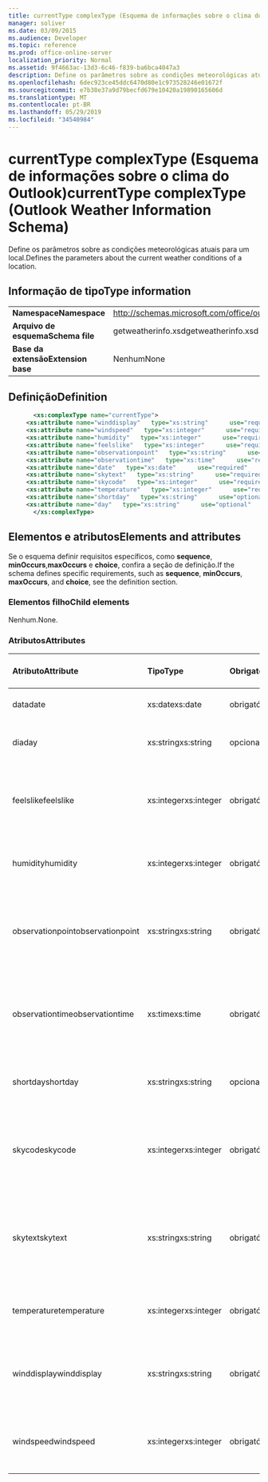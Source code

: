 ```yaml
---
title: currentType complexType (Esquema de informações sobre o clima do Outlook)
manager: soliver
ms.date: 03/09/2015
ms.audience: Developer
ms.topic: reference
ms.prod: office-online-server
localization_priority: Normal
ms.assetid: 9f4663ac-13d3-6c46-f839-ba6bca4047a3
description: Define os parâmetros sobre as condições meteorológicas atuais para um local.
ms.openlocfilehash: 6dec923ce45ddc6470d80e1c973528246e01672f
ms.sourcegitcommit: e7b38e37a9d79becfd679e10420a19890165606d
ms.translationtype: MT
ms.contentlocale: pt-BR
ms.lasthandoff: 05/29/2019
ms.locfileid: "34540984"
---
```

# <a name="currenttype-complextype-outlook-weather-information-schema"></a><span data-ttu-id="974b8-103">currentType complexType (Esquema de informações sobre o clima do Outlook)</span><span class="sxs-lookup"><span data-stu-id="974b8-103">currentType complexType (Outlook Weather Information Schema)</span></span>

<span data-ttu-id="974b8-104">Define os parâmetros sobre as condições meteorológicas atuais para um local.</span><span class="sxs-lookup"><span data-stu-id="974b8-104">Defines the parameters about the current weather conditions of a location.</span></span>
  
## <a name="type-information"></a><span data-ttu-id="974b8-105">Informação de tipo</span><span class="sxs-lookup"><span data-stu-id="974b8-105">Type information</span></span>

|||
|:-----|:-----|
|<span data-ttu-id="974b8-106">**Namespace**</span><span class="sxs-lookup"><span data-stu-id="974b8-106">**Namespace**</span></span> <br/> |http://schemas.microsoft.com/office/outlook/15/getweatherinfo.xsd  <br/> |
|<span data-ttu-id="974b8-107">**Arquivo de esquema**</span><span class="sxs-lookup"><span data-stu-id="974b8-107">**Schema file**</span></span> <br/> |<span data-ttu-id="974b8-108">getweatherinfo.xsd</span><span class="sxs-lookup"><span data-stu-id="974b8-108">getweatherinfo.xsd</span></span>  <br/> |
|<span data-ttu-id="974b8-109">**Base da extensão**</span><span class="sxs-lookup"><span data-stu-id="974b8-109">**Extension base**</span></span> <br/> |<span data-ttu-id="974b8-110">Nenhum</span><span class="sxs-lookup"><span data-stu-id="974b8-110">None</span></span>  <br/> |
   
## <a name="definition"></a><span data-ttu-id="974b8-111">Definição</span><span class="sxs-lookup"><span data-stu-id="974b8-111">Definition</span></span>

```XML
       <xs:complexType name="currentType">
     <xs:attribute name="winddisplay"   type="xs:string"      use="required"     />
     <xs:attribute name="windspeed"   type="xs:integer"      use="required"     />
     <xs:attribute name="humidity"   type="xs:integer"      use="required"     />
     <xs:attribute name="feelslike"   type="xs:integer"      use="required"     />
     <xs:attribute name="observationpoint"   type="xs:string"      use="required"     />
     <xs:attribute name="observationtime"   type="xs:time"      use="required"     />
     <xs:attribute name="date"   type="xs:date"      use="required"     />
     <xs:attribute name="skytext"   type="xs:string"      use="required"     />
     <xs:attribute name="skycode"   type="xs:integer"      use="required"     />
     <xs:attribute name="temperature"   type="xs:integer"      use="required"     />
     <xs:attribute name="shortday"   type="xs:string"      use="optional"     />
     <xs:attribute name="day"   type="xs:string"      use="optional"     />
       </xs:complexType>

```

## <a name="elements-and-attributes"></a><span data-ttu-id="974b8-112">Elementos e atributos</span><span class="sxs-lookup"><span data-stu-id="974b8-112">Elements and attributes</span></span>

<span data-ttu-id="974b8-113">Se o esquema definir requisitos específicos, como **sequence**, **minOccurs**,**maxOccurs** e **choice**, confira a seção de definição.</span><span class="sxs-lookup"><span data-stu-id="974b8-113">If the schema defines specific requirements, such as **sequence**, **minOccurs**, **maxOccurs**, and **choice**, see the definition section.</span></span> 
  
### <a name="child-elements"></a><span data-ttu-id="974b8-114">Elementos filho</span><span class="sxs-lookup"><span data-stu-id="974b8-114">Child elements</span></span>

<span data-ttu-id="974b8-115">Nenhum.</span><span class="sxs-lookup"><span data-stu-id="974b8-115">None.</span></span>
  
### <a name="attributes"></a><span data-ttu-id="974b8-116">Atributos</span><span class="sxs-lookup"><span data-stu-id="974b8-116">Attributes</span></span>

|<span data-ttu-id="974b8-117">**Atributo**</span><span class="sxs-lookup"><span data-stu-id="974b8-117">**Attribute**</span></span>|<span data-ttu-id="974b8-118">**Tipo**</span><span class="sxs-lookup"><span data-stu-id="974b8-118">**Type**</span></span>|<span data-ttu-id="974b8-119">**Obrigatório**</span><span class="sxs-lookup"><span data-stu-id="974b8-119">**Required**</span></span>|<span data-ttu-id="974b8-120">**Descrição**</span><span class="sxs-lookup"><span data-stu-id="974b8-120">**Description**</span></span>|<span data-ttu-id="974b8-121">**Valores possíveis**</span><span class="sxs-lookup"><span data-stu-id="974b8-121">**Possible values**</span></span>|
|:-----|:-----|:-----|:-----|:-----|
|<span data-ttu-id="974b8-122">data</span><span class="sxs-lookup"><span data-stu-id="974b8-122">date</span></span>  <br/> |<span data-ttu-id="974b8-123">xs:date</span><span class="sxs-lookup"><span data-stu-id="974b8-123">xs:date</span></span>  <br/> |<span data-ttu-id="974b8-124">obrigatório</span><span class="sxs-lookup"><span data-stu-id="974b8-124">required</span></span>  <br/> |<span data-ttu-id="974b8-125">Especifica a data de hoje.</span><span class="sxs-lookup"><span data-stu-id="974b8-125">Specifies today's date.</span></span>  <br/> |<span data-ttu-id="974b8-126">Um valor do tipo xs:date</span><span class="sxs-lookup"><span data-stu-id="974b8-126">A value of the type xs:date</span></span>  <br/> |
|<span data-ttu-id="974b8-127">dia</span><span class="sxs-lookup"><span data-stu-id="974b8-127">day</span></span>  <br/> |<span data-ttu-id="974b8-128">xs:string</span><span class="sxs-lookup"><span data-stu-id="974b8-128">xs:string</span></span>  <br/> |<span data-ttu-id="974b8-129">opcional</span><span class="sxs-lookup"><span data-stu-id="974b8-129">optional</span></span>  <br/> |<span data-ttu-id="974b8-130">Especifica um dia para a previsão.</span><span class="sxs-lookup"><span data-stu-id="974b8-130">Specifies a day for the forecast.</span></span>  <br/> |<span data-ttu-id="974b8-131">Um valor do tipo xs:string</span><span class="sxs-lookup"><span data-stu-id="974b8-131">A value of the type xs:string</span></span>  <br/> |
|<span data-ttu-id="974b8-132">feelslike</span><span class="sxs-lookup"><span data-stu-id="974b8-132">feelslike</span></span>  <br/> |<span data-ttu-id="974b8-133">xs:integer</span><span class="sxs-lookup"><span data-stu-id="974b8-133">xs:integer</span></span>  <br/> |<span data-ttu-id="974b8-134">obrigatório</span><span class="sxs-lookup"><span data-stu-id="974b8-134">required</span></span>  <br/> |<span data-ttu-id="974b8-135">Especifica a temperatura da sensação térmica.</span><span class="sxs-lookup"><span data-stu-id="974b8-135">Specifies the temperature of how the current weather feels like.</span></span>  <br/> |<span data-ttu-id="974b8-136">Um valor do tipo xs:integer</span><span class="sxs-lookup"><span data-stu-id="974b8-136">A value of the type xs:integer</span></span>  <br/> |
|<span data-ttu-id="974b8-137">humidity</span><span class="sxs-lookup"><span data-stu-id="974b8-137">humidity</span></span>  <br/> |<span data-ttu-id="974b8-138">xs:integer</span><span class="sxs-lookup"><span data-stu-id="974b8-138">xs:integer</span></span>  <br/> |<span data-ttu-id="974b8-139">obrigatório</span><span class="sxs-lookup"><span data-stu-id="974b8-139">required</span></span>  <br/> |<span data-ttu-id="974b8-140">Especifica o valor numérico de umidade atual.</span><span class="sxs-lookup"><span data-stu-id="974b8-140">Specifies the current numerical humidity value.</span></span>  <br/> |<span data-ttu-id="974b8-141">Um valor do tipo xs:integer</span><span class="sxs-lookup"><span data-stu-id="974b8-141">A value of the type xs:integer</span></span>  <br/> |
|<span data-ttu-id="974b8-142">observationpoint</span><span class="sxs-lookup"><span data-stu-id="974b8-142">observationpoint</span></span>  <br/> |<span data-ttu-id="974b8-143">xs:string</span><span class="sxs-lookup"><span data-stu-id="974b8-143">xs:string</span></span>  <br/> |<span data-ttu-id="974b8-144">obrigatório</span><span class="sxs-lookup"><span data-stu-id="974b8-144">required</span></span>  <br/> |<span data-ttu-id="974b8-145">Especifica de onde as informações meteorológicas atuais são observadas.</span><span class="sxs-lookup"><span data-stu-id="974b8-145">Specifies where the current weather information is observed from.</span></span>  <br/> |<span data-ttu-id="974b8-146">Um valor do tipo xs:string</span><span class="sxs-lookup"><span data-stu-id="974b8-146">A value of the type xs:string</span></span>  <br/> |
|<span data-ttu-id="974b8-147">observationtime</span><span class="sxs-lookup"><span data-stu-id="974b8-147">observationtime</span></span>  <br/> |<span data-ttu-id="974b8-148">xs:time</span><span class="sxs-lookup"><span data-stu-id="974b8-148">xs:time</span></span>  <br/> |<span data-ttu-id="974b8-149">obrigatório</span><span class="sxs-lookup"><span data-stu-id="974b8-149">required</span></span>  <br/> |<span data-ttu-id="974b8-150">Especifica quando as informações meteorológicas atuais são observadas.</span><span class="sxs-lookup"><span data-stu-id="974b8-150">Specifies when the current weather information is observed at.</span></span>  <br/> |<span data-ttu-id="974b8-151">Um valor do tipo xs:time</span><span class="sxs-lookup"><span data-stu-id="974b8-151">A value of the type xs:time</span></span>  <br/> |
|<span data-ttu-id="974b8-152">shortday</span><span class="sxs-lookup"><span data-stu-id="974b8-152">shortday</span></span>  <br/> |<span data-ttu-id="974b8-153">xs:string</span><span class="sxs-lookup"><span data-stu-id="974b8-153">xs:string</span></span>  <br/> |<span data-ttu-id="974b8-154">opcional</span><span class="sxs-lookup"><span data-stu-id="974b8-154">optional</span></span>  <br/> |<span data-ttu-id="974b8-155">Especifica um dia na forma abreviada.</span><span class="sxs-lookup"><span data-stu-id="974b8-155">Specifies a day in abbreviated form.</span></span>  <br/> |<span data-ttu-id="974b8-156">Um valor do tipo xs:string</span><span class="sxs-lookup"><span data-stu-id="974b8-156">A value of the type xs:string</span></span>  <br/> |
|<span data-ttu-id="974b8-157">skycode</span><span class="sxs-lookup"><span data-stu-id="974b8-157">skycode</span></span>  <br/> |<span data-ttu-id="974b8-158">xs:integer</span><span class="sxs-lookup"><span data-stu-id="974b8-158">xs:integer</span></span>  <br/> |<span data-ttu-id="974b8-159">obrigatório</span><span class="sxs-lookup"><span data-stu-id="974b8-159">required</span></span>  <br/> |<span data-ttu-id="974b8-160">Especifica um código em número inteiro das condições meteorológicas atuais.</span><span class="sxs-lookup"><span data-stu-id="974b8-160">Specifies an integer code for the current weather conditions.</span></span>  <br/> |<span data-ttu-id="974b8-161">Um valor do tipo xs:integer</span><span class="sxs-lookup"><span data-stu-id="974b8-161">A value of the type xs:integer</span></span>  <br/> |
|<span data-ttu-id="974b8-162">skytext</span><span class="sxs-lookup"><span data-stu-id="974b8-162">skytext</span></span>  <br/> |<span data-ttu-id="974b8-163">xs:string</span><span class="sxs-lookup"><span data-stu-id="974b8-163">xs:string</span></span>  <br/> |<span data-ttu-id="974b8-164">obrigatório</span><span class="sxs-lookup"><span data-stu-id="974b8-164">required</span></span>  <br/> |<span data-ttu-id="974b8-165">Especifica uma ou duas palavras que descrevem as condições meteorológicas atuais.</span><span class="sxs-lookup"><span data-stu-id="974b8-165">Specifies one to two words describing current weather conditions.</span></span>  <br/> |<span data-ttu-id="974b8-166">Um valor do tipo xs:string</span><span class="sxs-lookup"><span data-stu-id="974b8-166">A value of the type xs:string</span></span>  <br/> |
|<span data-ttu-id="974b8-167">temperature</span><span class="sxs-lookup"><span data-stu-id="974b8-167">temperature</span></span>  <br/> |<span data-ttu-id="974b8-168">xs:integer</span><span class="sxs-lookup"><span data-stu-id="974b8-168">xs:integer</span></span>  <br/> |<span data-ttu-id="974b8-169">obrigatório</span><span class="sxs-lookup"><span data-stu-id="974b8-169">required</span></span>  <br/> |<span data-ttu-id="974b8-170">Especifica a temperatura atual do local.</span><span class="sxs-lookup"><span data-stu-id="974b8-170">Specifies the current temperature of the location.</span></span>  <br/> |<span data-ttu-id="974b8-171">Um valor do tipo xs:integer</span><span class="sxs-lookup"><span data-stu-id="974b8-171">A value of the type xs:integer</span></span>  <br/> |
|<span data-ttu-id="974b8-172">winddisplay</span><span class="sxs-lookup"><span data-stu-id="974b8-172">winddisplay</span></span>  <br/> |<span data-ttu-id="974b8-173">xs:string</span><span class="sxs-lookup"><span data-stu-id="974b8-173">xs:string</span></span>  <br/> |<span data-ttu-id="974b8-174">obrigatório</span><span class="sxs-lookup"><span data-stu-id="974b8-174">required</span></span>  <br/> |<span data-ttu-id="974b8-175">Uma cadeia de caracteres que descreve as condições de vento atual.</span><span class="sxs-lookup"><span data-stu-id="974b8-175">A string that describes the current wind conditions.</span></span>  <br/> |<span data-ttu-id="974b8-176">Um valor do tipo xs:string</span><span class="sxs-lookup"><span data-stu-id="974b8-176">A value of the type xs:string</span></span>  <br/> |
|<span data-ttu-id="974b8-177">windspeed</span><span class="sxs-lookup"><span data-stu-id="974b8-177">windspeed</span></span>  <br/> |<span data-ttu-id="974b8-178">xs:integer</span><span class="sxs-lookup"><span data-stu-id="974b8-178">xs:integer</span></span>  <br/> |<span data-ttu-id="974b8-179">obrigatório</span><span class="sxs-lookup"><span data-stu-id="974b8-179">required</span></span>  <br/> |<span data-ttu-id="974b8-180">Especifica o valor numérico da velocidade do vento atual.</span><span class="sxs-lookup"><span data-stu-id="974b8-180">Specifies the current numerical wind speed value.</span></span>  <br/> |<span data-ttu-id="974b8-181">Um valor do tipo xs:integer</span><span class="sxs-lookup"><span data-stu-id="974b8-181">A value of the type xs:integer</span></span>  <br/> |
   

